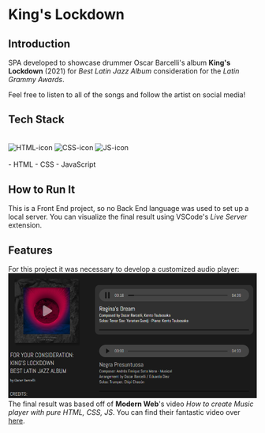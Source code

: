 # King's Lockdown

## Introduction
SPA developed to showcase drummer Oscar Barcelli's album **King's Lockdown** (2021) for *Best Latin Jazz Album* consideration for the *Latin Grammy Awards*.

Feel free to listen to all of the songs and follow the artist on social media!

## Tech Stack
<div style="display: inline_block"><br>
  <img align="center" alt="HTML-icon" height="30" width="40" src="https://icongr.am/devicon/html5-original.svg?size=128&color=currentColor">
  <img align="center" alt="CSS-icon" height="30" width="40" src="https://icongr.am/devicon/css3-original.svg?size=128&color=currentColor">
  <img align="center" alt="JS-icon" height="30" width="40" src="https://icongr.am/devicon/javascript-original.svg?size=128&color=currentColor">
</div>
<br />
- HTML
- CSS
- JavaScript

## How to Run It

This is a Front End project, so no Back End language was used to set up a local server. You can visualize the final result using VSCode's *Live Server* extension.

## Features
For this project it was necessary to develop a customized audio player:<br />
![file-path](img/print-screen-final-result.png)
The final result was based off of **Modern Web**'s video *How to create Music player with pure HTML, CSS, JS*. You can find their fantastic video over [here](https://youtu.be/Zf_psaJ-wP4).